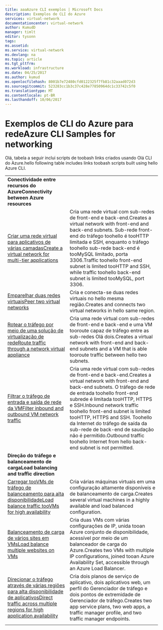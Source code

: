 ```yaml
---
title: aaaAzure CLI exemplos | Microsoft Docs
description: Exemplos de CLI do Azure
services: virtual-network
documentationcenter: virtual-network
author: KumudD
manager: timlt
editor: tysonn
tags: 
ms.assetid: 
ms.service: virtual-network
ms.devlang: na
ms.topic: article
ms.tgt_pltfrm: 
ms.workload: infrastructure
ms.date: 04/25/2017
ms.author: kumud
ms.openlocfilehash: 8001b7e72480cfd0122325f7fb81c32aaad072d3
ms.sourcegitcommit: 523283cc1b3c37c428e77850964dc1c33742c5f0
ms.translationtype: MT
ms.contentlocale: pt-BR
ms.lasthandoff: 10/06/2017
---
```

# <a name="azure-cli-samples-for-networking"></a><span data-ttu-id="38741-103">Exemplos de CLI do Azure para rede</span><span class="sxs-lookup"><span data-stu-id="38741-103">Azure CLI Samples for networking</span></span>

<span data-ttu-id="38741-104">Olá, tabela a seguir inclui scripts de toobash links criados usando Olá CLI do Azure.</span><span class="sxs-lookup"><span data-stu-id="38741-104">hello following table includes links toobash scripts built using hello Azure CLI.</span></span>

| | |
|-|-|
|<span data-ttu-id="38741-105">**Conectividade entre recursos do Azure**</span><span class="sxs-lookup"><span data-stu-id="38741-105">**Connectivity between Azure resources**</span></span>||
| [<span data-ttu-id="38741-106">Criar uma rede virtual para aplicativos de várias camadas</span><span class="sxs-lookup"><span data-stu-id="38741-106">Create a virtual network for multi-tier applications</span></span>](./scripts/virtual-network-cli-sample-multi-tier-application.md?toc=%2fazure%2fnetworking%2ftoc.json) | <span data-ttu-id="38741-107">Cria uma rede virtual com sub-redes de front-end e back-end.</span><span class="sxs-lookup"><span data-stu-id="38741-107">Creates a virtual network with front-end and back-end subnets.</span></span> <span data-ttu-id="38741-108">Sub-rede front-end do tráfego toohello é tooHTTP limitada e SSH, enquanto o tráfego toohello sub-rede back-end é tooMySQL limitado, porta 3306.</span><span class="sxs-lookup"><span data-stu-id="38741-108">Traffic toohello front-end subnet is limited tooHTTP and SSH, while traffic toohello back-end subnet is limited tooMySQL, port 3306.</span></span> |
| [<span data-ttu-id="38741-109">Emparelhar duas redes virtuais</span><span class="sxs-lookup"><span data-stu-id="38741-109">Peer two virtual networks</span></span>](./scripts/virtual-network-cli-sample-peer-two-virtual-networks.md?toc=%2fazure%2fnetworking%2ftoc.json) | <span data-ttu-id="38741-110">Cria e conecta-se duas redes virtuais no hello mesma região.</span><span class="sxs-lookup"><span data-stu-id="38741-110">Creates and connects two virtual networks in hello same region.</span></span> |
| [<span data-ttu-id="38741-111">Rotear o tráfego por meio de uma solução de virtualização de rede</span><span class="sxs-lookup"><span data-stu-id="38741-111">Route traffic through a network virtual appliance</span></span>](./scripts/virtual-network-cli-sample-route-traffic-through-nva.md?toc=%2fazure%2fnetworking%2ftoc.json) | <span data-ttu-id="38741-112">Cria uma rede virtual com sub-redes de front-end e back-end e uma VM tooroute capaz de tráfego entre as sub-redes Olá dois.</span><span class="sxs-lookup"><span data-stu-id="38741-112">Creates a virtual network with front-end and back-end subnets and a VM that is able tooroute traffic between hello two subnets.</span></span> |
| [<span data-ttu-id="38741-113">Filtrar o tráfego de entrada e saída de rede da VM</span><span class="sxs-lookup"><span data-stu-id="38741-113">Filter inbound and outbound VM network traffic</span></span>](./scripts/virtual-network-filter-network-traffic.md?toc=%2fazure%2fnetworking%2ftoc.json) | <span data-ttu-id="38741-114">Cria uma rede virtual com sub-redes de front-end e back-end.</span><span class="sxs-lookup"><span data-stu-id="38741-114">Creates a virtual network with front-end and back-end subnets.</span></span> <span data-ttu-id="38741-115">O tráfego de rede de entrada toohello front-end subrede é limitada tooHTTP, HTTPS e SSH.</span><span class="sxs-lookup"><span data-stu-id="38741-115">Inbound network traffic toohello front-end subnet is limited tooHTTP, HTTPS and SSH.</span></span> <span data-ttu-id="38741-116">Toohello da Internet do tráfego de saída da sub-rede de back-end de saudação não é permitido.</span><span class="sxs-lookup"><span data-stu-id="38741-116">Outbound traffic toohello Internet from hello back-end subnet is not permitted.</span></span> |
|<span data-ttu-id="38741-117">**Direção do tráfego e balanceamento de carga**</span><span class="sxs-lookup"><span data-stu-id="38741-117">**Load balancing and traffic direction**</span></span>||
| [<span data-ttu-id="38741-118">Carregar tooVMs de tráfego de balanceamento para alta disponibilidade</span><span class="sxs-lookup"><span data-stu-id="38741-118">Load balance traffic tooVMs for high availability</span></span>](./scripts/load-balancer-linux-cli-sample-nlb.md?toc=%2fazure%2fnetworking%2ftoc.json) | <span data-ttu-id="38741-119">Cria várias máquinas virtuais em uma configuração altamente disponíveis e de balanceamento de carga.</span><span class="sxs-lookup"><span data-stu-id="38741-119">Creates several virtual machines in a highly available and load balanced configuration.</span></span> |
| [<span data-ttu-id="38741-120">Balanceamento de carga de vários sites em VMs</span><span class="sxs-lookup"><span data-stu-id="38741-120">Load balance multiple websites on VMs</span></span>](./scripts/load-balancer-linux-cli-load-balance-multiple-websites-vm.md?toc=%2fazure%2fnetworking%2ftoc.json) | <span data-ttu-id="38741-121">Cria duas VMs com várias configurações de IP, unida tooan Azure conjunto de disponibilidade, acessível por meio de um balanceador de carga do Azure.</span><span class="sxs-lookup"><span data-stu-id="38741-121">Creates two VMs with multiple IP configurations, joined tooan Azure Availability Set, accessible through an Azure Load Balancer.</span></span> |
| [<span data-ttu-id="38741-122">Direcionar o tráfego através de várias regiões para alta disponibilidade de aplicativos</span><span class="sxs-lookup"><span data-stu-id="38741-122">Direct traffic across multiple regions for high application availability</span></span>](./scripts/traffic-manager-cli-websites-high-availability.md?toc=%2fazure%2fnetworking%2ftoc.json) |  <span data-ttu-id="38741-123">Cria dois planos de serviço de aplicativo, dois aplicativos web, um perfil do Gerenciador de tráfego e dois pontos de extremidade de Gerenciador de tráfego.</span><span class="sxs-lookup"><span data-stu-id="38741-123">Creates two app service plans, two web apps, a traffic manager profile, and two traffic manager endpoints.</span></span> |
| | |
